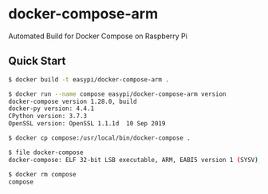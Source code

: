 docker-compose-arm
==================

Automated Build for Docker Compose on Raspberry Pi

## Quick Start

```bash
$ docker build -t easypi/docker-compose-arm .

$ docker run --name compose easypi/docker-compose-arm version
docker-compose version 1.28.0, build
docker-py version: 4.4.1
CPython version: 3.7.3
OpenSSL version: OpenSSL 1.1.1d  10 Sep 2019

$ docker cp compose:/usr/local/bin/docker-compose .

$ file docker-compose
docker-compose: ELF 32-bit LSB executable, ARM, EABI5 version 1 (SYSV), dynamically linked, stripped

$ docker rm compose
compose
```
